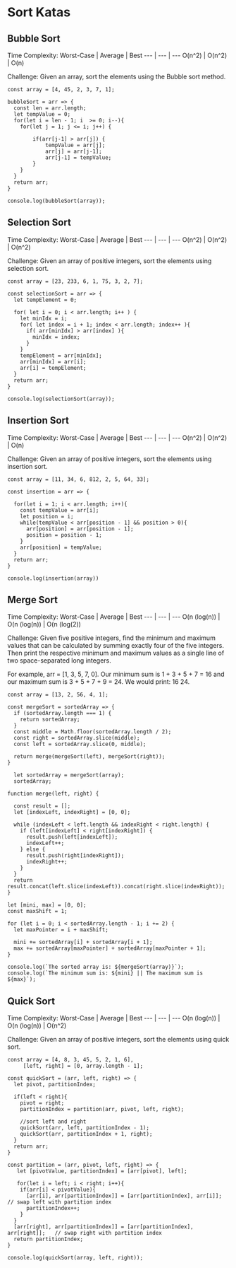# Sort Katas
## Bubble Sort
Time Complexity:
Worst-Case | Average | Best
--- | --- | ---
O(n^2) | O(n^2) | O(n)

Challenge:
Given an array, sort the elements using the Bubble sort method.

```
const array = [4, 45, 2, 3, 7, 1];

bubbleSort = arr => {
  const len = arr.length;
  let tempValue = 0;
  for(let i = len - 1; i  >= 0; i--){
    for(let j = 1; j <= i; j++) {  
        
        if(arr[j-1] > arr[j]) {
            tempValue = arr[j];
            arr[j] = arr[j-1];
            arr[j-1] = tempValue;
        }
    }
  }
  return arr;
}

console.log(bubbleSort(array));
```

## Selection Sort
Time Complexity:
Worst-Case | Average | Best
--- | --- | ---
O(n^2) | O(n^2) | O(n^2)

Challenge:
Given an array of positive integers, sort the elements using selection sort.
```
const array = [23, 233, 6, 1, 75, 3, 2, 7];

const selectionSort = arr => {
  let tempElement = 0;
  
  for( let i = 0; i < arr.length; i++ ) {
    let minIdx = i;
    for( let index = i + 1; index < arr.length; index++ ){
      if( arr[minIdx] > arr[index] ){
        minIdx = index;
      }
    }
    tempElement = arr[minIdx];
    arr[minIdx] = arr[i];
    arr[i] = tempElement;
  }  
  return arr;
}

console.log(selectionSort(array));
```

## Insertion Sort
Time Complexity:
Worst-Case | Average | Best
--- | --- | ---
O(n^2) | O(n^2) | O(n)

Challenge:
Given an array of positive integers, sort the elements using insertion sort.
```
const array = [11, 34, 6, 812, 2, 5, 64, 33];

const insertion = arr => {
  
  for(let i = 1; i < arr.length; i++){
    const tempValue = arr[i];
    let position = i;
    while(tempValue < arr[position - 1] && position > 0){
      arr[position] = arr[position - 1];
      position = position - 1;
    }
    arr[position] = tempValue;
  }
  return arr;
}

console.log(insertion(array))
```
## Merge Sort
Time Complexity:
Worst-Case | Average | Best
--- | --- | ---
O(n (log(n)) | O(n (log(n)) | O(n (log(2))

Challenge:
Given five positive integers, find the minimum and maximum values that can be calculated by summing exactly four of the five integers. Then print the respective minimum and maximum values as a single line of two space-separated long integers.

For example, arr = [1, 3, 5, 7, 0]. Our minimum sum is 1 + 3 + 5 + 7 = 16 and our maximum sum is 3 + 5 + 7 + 9 = 24. We would print: 16 24.
```
const array = [13, 2, 56, 4, 1];

const mergeSort = sortedArray => {
  if (sortedArray.length === 1) {
    return sortedArray;
  }
  const middle = Math.floor(sortedArray.length / 2);
  const right = sortedArray.slice(middle); 
  const left = sortedArray.slice(0, middle);
  
  return merge(mergeSort(left), mergeSort(right));
}

  let sortedArray = mergeSort(array);
  sortedArray;

function merge(left, right) {

  const result = [];
  let [indexLeft, indexRight] = [0, 0];

  while (indexLeft < left.length && indexRight < right.length) {
    if (left[indexLeft] < right[indexRight]) {
      result.push(left[indexLeft]);
      indexLeft++;
    } else {
      result.push(right[indexRight]);
      indexRight++;
    }
  }
  return result.concat(left.slice(indexLeft)).concat(right.slice(indexRight));
}

let [mini, max] = [0, 0];
const maxShift = 1;

for (let i = 0; i < sortedArray.length - 1; i += 2) {
  let maxPointer = i + maxShift;

  mini += sortedArray[i] + sortedArray[i + 1];
  max += sortedArray[maxPointer] + sortedArray[maxPointer + 1];
}

console.log(`The sorted array is: ${mergeSort(array)}`);
console.log(`The minimum sum is: ${mini} || The maximum sum is ${max}`);
```

## Quick Sort
Time Complexity:
Worst-Case | Average | Best
--- | --- | ---
O(n (log(n)) | O(n (log(n)) | O(n^2)

Challenge:
Given an array of positive integers, sort the elements using quick sort.
```
const array = [4, 8, 3, 45, 5, 2, 1, 6],
     [left, right] = [0, array.length - 1];

const quickSort = (arr, left, right) => {
  let pivot, partitionIndex;

  if(left < right){
    pivot = right;
    partitionIndex = partition(arr, pivot, left, right);
    
    //sort left and right
    quickSort(arr, left, partitionIndex - 1);
    quickSort(arr, partitionIndex + 1, right);
  }
  return arr;
}

const partition = (arr, pivot, left, right) => {
   let [pivotValue, partitionIndex] = [arr[pivot], left];

   for(let i = left; i < right; i++){
    if(arr[i] < pivotValue){
      [arr[i], arr[partitionIndex]] = [arr[partitionIndex], arr[i]];  // swap left with partition index
      partitionIndex++;
    }
  }
  [arr[right], arr[partitionIndex]] = [arr[partitionIndex], arr[right]];   // swap right with partition index
  return partitionIndex;
}

console.log(quickSort(array, left, right));
```